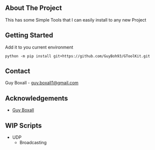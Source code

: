 <!-- ABOUT THE PROJECT -->
## About The Project
This has some Simple Tools that I can easily install to any new Project  


<!-- GETTING STARTED -->
## Getting Started
Add it to you current environment 
```
python -m pip install git+https://github.com/GuyBoh93/GToolKit.git
```

<!-- CONTACT -->
## Contact

Guy Boxall - guy.boxall1@gmail.com


<!-- ACKNOWLEDGEMENTS -->
## Acknowledgements
  * [Guy Boxall](https://www.guyboxall.com/) 


## WIP Scripts
  - UDP
    - Broadcasting 

